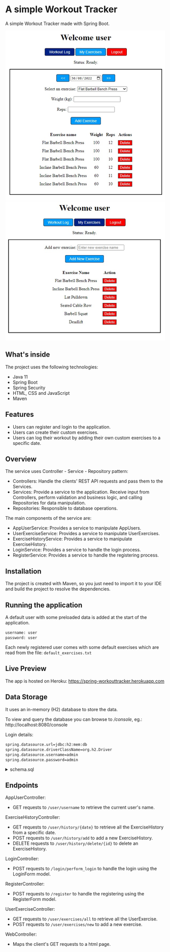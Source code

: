 # A simple Workout Tracker

A simple Workout Tracker made with Spring Boot. 

![Alt text](screenshot1.jpg?raw=true "Workout Tracker")
![Alt text](screenshot2.jpg?raw=true "Workout Tracker")

## What's inside
The project uses the following technologies:
- Java 11
- Spring Boot
- Spring Security
- HTML, CSS and JavaScript
- Maven

## Features
- Users can register and login to the application.
- Users can create their custom exercises.
- Users can log their workout by adding their own custom exercises to a specific date.

## Overview
The service uses Controller - Service - Repository pattern:

- Controllers: Handle the clients' REST API requests and pass them to the Services.
- Services: Provide a service to the application. Receive input from Controllers, perform validation and business logic, and calling Repositories for data manipulation.
- Repositories: Responsible to database operations.

The main components of the service are:

- AppUserService: Provides a service to manipulate AppUsers.
- UserExerciseService: Provides a service to manipulate UserExercises.
- ExerciseHistoryService: Provides a service to manipulate ExerciseHistory.
- LoginService: Provides a service to handle the login process.
- RegisterService: Provides a service to handle the registering process.

## Installation 
The project is created with Maven, so you just need to import it to your IDE and build the project to resolve the dependencies.

## Running the application

A default user with some preloaded data is added at the start of the application.

```
username: user
password: user
```

Each newly registered user comes with some default exercises which are read from the file: ```default_exercises.txt```

## Live Preview
The app is hosted on Heroku: https://spring-workouttracker.herokuapp.com

## Data Storage
It uses an in-memory (H2) database to store the data.

To view and query the database you can browse to */console*, eg.: http://localhost:8080/console

Login details:
```
spring.datasource.url=jdbc:h2:mem:db
spring.datasource.driverClassName=org.h2.Driver
spring.datasource.username=admin
spring.datasource.password=admin
```

<details><summary>schema.sql</summary>
<p>

```
CREATE TABLE appuser (
	id INT NOT NULL AUTO_INCREMENT,
	username VARCHAR(16) NOT NULL,
	password VARCHAR(16) NOT NULL,
	rolename VARCHAR(16) NOT NULL,
	PRIMARY KEY (id)
);

CREATE TABLE user_exercise (
	id INT NOT NULL AUTO_INCREMENT,
	name VARCHAR(32) NOT NULL,
	userId INT NOT NULL,	
	PRIMARY KEY (id),
	FOREIGN KEY (userId) REFERENCES appuser(id)
);

CREATE TABLE exercise_history (
	id INT NOT NULL AUTO_INCREMENT,
	userId INT NOT NULL,
	userExerciseId INT NOT NULL,
	weight INT,
	reps INT NOT NULL,
	exercise_date VARCHAR(16) NOT NULL,
	PRIMARY KEY (id),
	FOREIGN KEY (userId) REFERENCES appuser(id),
	FOREIGN KEY (userExerciseId) REFERENCES user_exercise(id)
);
```
</p>
</details>

## Endpoints
AppUserController:
- GET requests to ```/user/username``` to retrieve the current user's name.

ExerciseHistoryController:
- GET requests to ```/user/history/{date}``` to retrieve all the ExerciseHistory from a specific date.
- POST requests to ```/user/history/add``` to add a new ExerciseHistory.
- DELETE requests to ```/user/history/delete/{id}``` to delete an ExerciseHistory.

LoginController:
- POST requests to ```/login/perform_login``` to handle the login using the LoginForm model.

RegisterController:
- POST requests to ```/register``` to handle the registering using the RegisterForm model.

UserExerciseController:
- GET requests to ```/user/exercises/all``` to retrieve all the UserExercise.
- POST requests to ```/user/exercises/new``` to add a new exercise.

WebController:
- Maps the client's GET requests to a html page.
